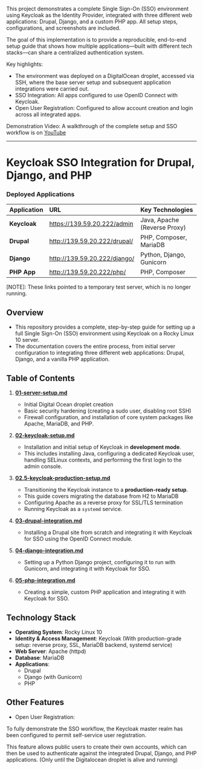 This project demonstrates a complete Single Sign-On (SSO) environment using Keycloak as the Identity Provider, integrated with three different web applications: Drupal, Django, and a custom PHP app. All setup steps, configurations, and screenshots are included.  

The goal of this implementation is to provide a reproducible, end-to-end setup guide that shows how multiple applications—built with different tech stacks—can share a centralized authentication system.  

Key highlights:
* The environment was deployed on a DigitalOcean droplet, accessed via SSH, where the base server setup and subsequent application integrations were carried out.  
* SSO Integration: All apps configured to use OpenID Connect with Keycloak.  
* Open User Registration: Configured to allow account creation and login across all integrated apps.  
  
Demonstration Video: A walkthrough of the complete setup and SSO workflow is on [YouTube](https://www.youtube.com/watch?v=8mhyXKXdd1k)

-----

# Keycloak SSO Integration for Drupal, Django, and PHP

### Deployed Applications 

| Application | URL | Key Technologies |
| :--- | :--- | :--- |
| **Keycloak** | https://139.59.20.222/admin | Java, Apache (Reverse Proxy) |
| **Drupal** | http://139.59.20.222/drupal/ | PHP, Composer, MariaDB |
| **Django** | http://139.59.20.222/django/ | Python, Django, Gunicorn |
| **PHP App** | http://139.59.20.222/php/ | PHP, Composer |

[NOTE]: These links pointed to a temporary test server, which is no longer running. 

## Overview

* This repository provides a complete, step-by-step guide for setting up a full Single Sign-On (SSO) environment using Keycloak on a Rocky Linux 10 server.  
* The documentation covers the entire process, from initial server configuration to integrating three different web applications: Drupal, Django, and a vanilla PHP application.

## Table of Contents

1.  **[01-server-setup.md](https://github.com/Aaryan-khairnar/my-internship-tasks-FOSSEE/blob/main/01-server-setup.md)**

      * Initial Digital Ocean droplet creation
      * Basic security hardening (creating a sudo user, disabling root SSH)
      * Firewall configuration, and installation of core system packages like Apache, MariaDB, and PHP.

2.  **[02-keycloak-setup.md](https://github.com/Aaryan-khairnar/my-internship-tasks-FOSSEE/blob/main/02-keycloak-setup.md)**

      * Installation and initial setup of Keycloak in **development mode**. 
      * This includes installing Java, configuring a dedicated Keycloak user, handling SELinux contexts, and performing the first login to the admin console.

3.  **[02.5-keycloak-production-setup.md](https://github.com/Aaryan-khairnar/my-internship-tasks-FOSSEE/blob/main/02.5-keycloak-production-setup.md)**

      * Transitioning the Keycloak instance to a **production-ready setup**. 
      * This guide covers migrating the database from H2 to MariaDB
      * Configuring Apache as a reverse proxy for SSL/TLS termination
      * Running Keycloak as a `systemd` service.

4.  **[03-drupal-integration.md](https://github.com/Aaryan-khairnar/my-internship-tasks-FOSSEE/blob/main/03-drupal-integration.md)**

      * Installing a Drupal site from scratch and integrating it with Keycloak for SSO using the OpenID Connect module.

5.  **[04-django-integration.md](https://github.com/Aaryan-khairnar/my-internship-tasks-FOSSEE/blob/main/04-django-integration.md)**

      * Setting up a Python Django project, configuring it to run with Gunicorn, and integrating it with Keycloak for SSO.

6.  **[05-php-integration.md](https://github.com/Aaryan-khairnar/my-internship-tasks-FOSSEE/blob/main/05-php-integration.md)**

      * Creating a simple, custom PHP application and integrating it with Keycloak for SSO.

## Technology Stack

  * **Operating System**: Rocky Linux 10
  * **Identity & Access Management**: Keycloak (With production-grade setup: reverse proxy, SSL, MariaDB backend, systemd service)
  * **Web Server**: Apache (httpd)
  * **Database**: MariaDB
  * **Applications**:
      * Drupal
      * Django (with Gunicorn)
      * PHP  

## Other Features 

* Open User Registration: 

To fully demonstrate the SSO workflow, the Keycloak master realm has been configured to permit self-service user registration. 

This feature allows public users to create their own accounts, which can then be used to authenticate against the integrated Drupal, Django, and PHP applications. (Only until the Digitalocean droplet is alive and running)
